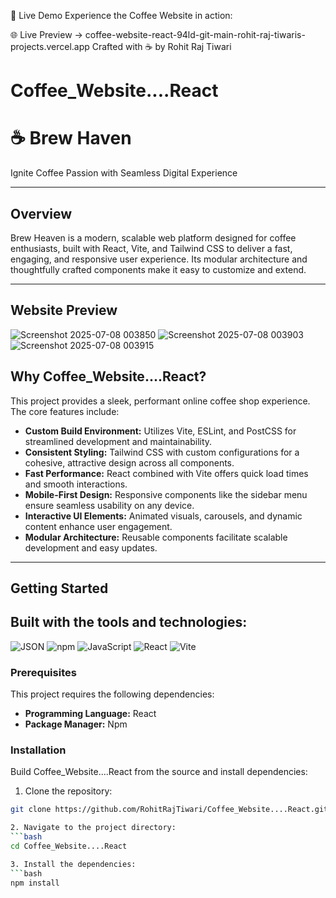 
🚀 Live Demo
Experience the Coffee Website in action:

🌐 Live Preview → coffee-website-react-94ld-git-main-rohit-raj-tiwaris-projects.vercel.app
Crafted with ☕ by Rohit Raj Tiwari



# Coffee_Website....React
# ☕ Brew Haven
Ignite Coffee Passion with Seamless Digital Experience

---

## Overview

Brew Heaven is a modern, scalable web platform designed for coffee enthusiasts, built with React, Vite, and Tailwind CSS to deliver a fast, engaging, and responsive user experience. Its modular architecture and thoughtfully crafted components make it easy to customize and extend.

---
## Website Preview
![Screenshot 2025-07-08 003850](https://github.com/user-attachments/assets/9b0fa5f7-5cce-4885-980a-e7aa4e68c8e8)
![Screenshot 2025-07-08 003903](https://github.com/user-attachments/assets/5f44df27-950a-4145-a2f2-ad5d47f4254a)
![Screenshot 2025-07-08 003915](https://github.com/user-attachments/assets/79e3408d-6af9-4b81-9045-a0f63d693bf9)




## Why Coffee_Website....React?

This project provides a sleek, performant online coffee shop experience. The core features include:

- **Custom Build Environment:** Utilizes Vite, ESLint, and PostCSS for streamlined development and maintainability.
- **Consistent Styling:** Tailwind CSS with custom configurations for a cohesive, attractive design across all components.
- **Fast Performance:** React combined with Vite offers quick load times and smooth interactions.
- **Mobile-First Design:** Responsive components like the sidebar menu ensure seamless usability on any device.
- **Interactive UI Elements:** Animated visuals, carousels, and dynamic content enhance user engagement.
- **Modular Architecture:** Reusable components facilitate scalable development and easy updates.

---

## Getting Started

## Built with the tools and technologies:

![JSON](https://img.shields.io/badge/JSON-000000?style=for-the-badge&logo=json&logoColor=white)  ![npm](https://img.shields.io/badge/Npm-CC3534?style=for-the-badge&logo=npm&logoColor=white)  ![JavaScript](https://img.shields.io/badge/JavaScript-323330?style=for-the-badge&logo=Javascript&logoColor=F7DF1E) ![React](https://img.shields.io/badge/React-61DAFB?style=for-the-badge&logo=react&logoColor=white) ![Vite](https://img.shields.io/badge/Vite-646CFF?style=for-the-badge&logo=vite&logoColor=white) 


### Prerequisites

This project requires the following dependencies:

- **Programming Language:** React
- **Package Manager:** Npm

### Installation

Build Coffee_Website....React from the source and install dependencies:

1. Clone the repository:

```bash  
git clone https://github.com/RohitRajTiwari/Coffee_Website....React.git 

2. Navigate to the project directory:
```bash
cd Coffee_Website....React

3. Install the dependencies:
```bash
npm install
